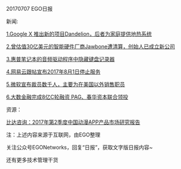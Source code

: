 20170707 EGO日报

新闻:

[1.Google X 推出新的项目Dandelion，后者为家庭提供地热系统](http://tech.163.com/17/0707/08/CONS62TU00097U7T.html)

[2.曾估值30亿美元的智能硬件厂商Jawbone遭清算，创始人已成立新公司](http://36kr.com/p/5082603.html?ktm_source=feed)

[3.惠普笔记本的音频驱动程序中隐藏键盘记录器](http://www.pingwest.com/wire/hp-jpjlq/)

[4.网易云跟帖宣布2017年8月1日停止服务](https://news.cnblogs.com/n/573323/)

[5.微软宣布裁员数千人，主要为在美国以外销售职员](http://tech.163.com/17/0707/07/CONMTECH00097U7T.html)

[6.大数金融完成8亿C轮融资 PAG、春华资本联合领投](http://tech.qq.com/a/20170707/025252.htm)

资源：

[比达咨询：2017年第2季度中国动漫APP产品市场研究报告](http://www.bigdata-research.cn/content/201707/519.html)

注：上述内容来源于互联网，由EGO整理

关注公众号EGONetworks，回复“日报”，获取文字版日报内容~

还有更多技术管理干货
